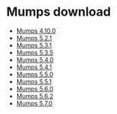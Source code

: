 Mumps download
==============

- [Mumps 4.10.0](MUMPS_4.10.0.tar.gz)
- [Mumps 5.2.1](MUMPS_5.2.1.tar.gz)
- [Mumps 5.3.1](MUMPS_5.3.1.tar.gz)
- [Mumps 5.3.5](MUMPS_5.3.5.tar.gz)
- [Mumps 5.4.0](MUMPS_5.4.0.tar.gz)
- [Mumps 5.4.1](MUMPS_5.4.1.tar.gz)
- [Mumps 5.5.0](MUMPS_5.5.0.tar.gz)
- [Mumps 5.5.1](MUMPS_5.5.1.tar.gz)
- [Mumps 5.6.0](MUMPS_5.6.0.tar.gz)
- [Mumps 5.6.2](MUMPS_5.6.2.tar.gz)
- [Mumps 5.7.0](MUMPS_5.7.0.tar.gz)
